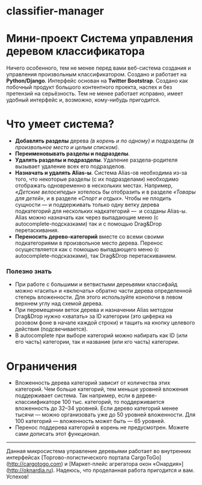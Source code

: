 # classifier-manager

Мини-проект
Система управления деревом классификатора
=====================

 Ничего особенного, тем не менее перед вами веб-система создания и управления произвольным классификатором. Создано и работает на **Python/Django**. Интерфейс основан на **Twitter Bootstrap**. Создано как побочный продукт большого контентного проекта, наспех и без претензий на серьёзность. Тем не менее работает исправно, имеет удобный интерфейс и, возможно, кому-нибудь пригодится.

 # Что умеет система?

* **Добавлять разделы** дерева _(в корень и по одному)_ и подразделы _(в произвольное место и целым списком)_.
* **Переименовывать разделы и подразделы**.
* **Удалять разделы и подразделы**. Удаление раздела-родителя вызывает удаление всех его подразделов.
* **Назначать и удалять Alias-ы**. Система Alias-ов необходима из-за того, что некоторые разделы (с их подразделами) необходимо отображать одновременно в нескольких местах. Например, _«Детские велосипеды»_ хотелось бы отобразить и в разделе _«Товары для детей»_, и в разделе _«Спорт и отдых»_. Чтобы не плодить сущности — и поддерживать только одну ветку дерева подкатегорий для нескольких надкатегорий —  и созданы Alias-ы. Alias можно назначать как через выпадающие меню (с autocomplete-подсказками) так и с помощью Drag&Drop перетаскивания.
* **Переносить дерево-категорий** вместе со всеми своими подкатегориями в произвольное место дерева. Перенос осуществляется как с помощью выпадающего меню (с autocomplete-подсказками), так Drag&Drop перетаскиванием.

### Полезно знать
* При работе с большими и ветвистыми дереьвями классифайд можно «гасить» и «включать» обратно части дерева определенной степерь вложенности. Для этого используйте конопочи в левом верхнем углу над схемой дерева.
* При перемещении веток дерева и назначении Alias методом Drag&Drop нужно «хватать» за ID категории (это циферка на розовом фоне в начале каждой строки) и тащить на кнопку целевого действия (подсвечивается).
* В аutocomplete при выборе категорий можно набирать как ID (или его часть) категории, так и название (или кго часть) категории.

# Ограничения

* Вложенность дерева категорий зависит от количества этих категорий. Чем больше категорий, тем меньше уровней вложения поддерживает система. Так например, если в дереве-классиификаторе 100 тыс. категорий, то поддерживается вложенность до 32–34 уровней. Если дерево категорий менее тысячи — можно организовать уже до 50 уровней вложенности. Для 100 категорий — вложенность может быть — 65 уровней.
* Перенос поддерева категорий в корень не предусмотрен. Можете сами дописать этот функционал.

------
Данная микросистема управление деревьями работает во внутренних интерфейсах [Торгово-логистического портала CargоToGo] (http://cargotogo.com) и [Маркет-плейс агрегатора окон «Онардия»] (http://oknardia.ru). Надеюсь, что проделанная работа пригодится и вам. Успехов!




